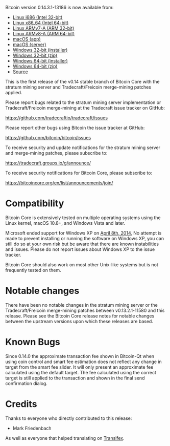 Bitcoin version 0.14.3.1-13186 is now available from:

  * [Linux i686 (Intel 32-bit)](https://s3.amazonaws.com/in.freico.stable/bitcoin-v0.14.3.1-13186-i686-pc-linux-gnu.tar.gz)
  * [Linux x86_64 (Intel 64-bit)](https://s3.amazonaws.com/in.freico.stable/bitcoin-v0.14.3.1-13186-x86_64-linux-gnu.tar.gz)
  * [Linux ARMv7-A (ARM 32-bit)](https://s3.amazonaws.com/in.freico.stable/bitcoin-v0.14.3.1-13186-arm-linux-gnueabihf.tar.gz)
  * [Linux ARMv8-A (ARM 64-bit)](https://s3.amazonaws.com/in.freico.stable/bitcoin-v0.14.3.1-13186-aarch64-linux-gnu.tar.gz)
  * [macOS (app)](https://s3.amazonaws.com/in.freico.stable/bitcoin-v0.14.3.1-13186-osx.dmg)
  * [macOS (server)](https://s3.amazonaws.com/in.freico.stable/bitcoin-v0.14.3.1-13186-osx64.tar.gz)
  * [Windows 32-bit (installer)](https://s3.amazonaws.com/in.freico.stable/bitcoin-v0.14.3.1-13186-win32-setup.exe)
  * [Windows 32-bit (zip)](https://s3.amazonaws.com/in.freico.stable/bitcoin-v0.14.3.1-13186-win32.zip)
  * [Windows 64-bit (installer)](https://s3.amazonaws.com/in.freico.stable/bitcoin-v0.14.3.1-13186-win64-setup.exe)
  * [Windows 64-bit (zip)](https://s3.amazonaws.com/in.freico.stable/bitcoin-v0.14.3.1-13186-win64.zip)
  * [Source](https://github.com/tradecraftio/tradecraft/archive/bitcoin-v0.14.3.1-13186.zip)

This is the first release of the v0.14 stable branch of Bitcoin Core with the
stratum mining server and Tradecraft/Freicoin merge-mining patches applied.

Please report bugs related to the stratum mining server implementation or
Tradecraft/Freicoin merge-mining at the Tradecraft issue tracker on GitHub:

  <https://github.com/tradecraftio/tradecraft/issues>

Please report other bugs using Bitcoin the issue tracker at GitHub:

  <https://github.com/bitcoin/bitcoin/issues>

To receive security and update notifications for the stratum mining server and
merge-mining patches, please subscribe to:

  <https://tradecraft.groups.io/g/announce/>

To receive security notifications for Bitcoin Core, please subscribe to:

  <https://bitcoincore.org/en/list/announcements/join/>

Compatibility
=============

Bitcoin Core is extensively tested on multiple operating systems using the Linux
kernel, macOS 10.8+, and Windows Vista and later.

Microsoft ended support for Windows XP on [April 8th,
2014](https://www.microsoft.com/en-us/WindowsForBusiness/end-of-xp-support), No
attempt is made to prevent installing or running the software on Windows XP, you
can still do so at your own risk but be aware that there are known instabilities
and issues.  Please do not report issues about Windows XP to the issue tracker.

Bitcoin Core should also work on most other Unix-like systems but is not
frequently tested on them.

Notable changes
===============

There have been no notable changes in the stratum mining server or the
Tradecraft/Freicoin merge-mining patches between v0.13.2.1-11580 and this
release.  Please see the Bitcoin Core release notes for notable changes between
the upstream versions upon which these releases are based.

Known Bugs
==========

Since 0.14.0 the approximate transaction fee shown in Bitcoin-Qt when using coin
control and smart fee estimation does not reflect any change in target from the
smart fee slider.  It will only present an approximate fee calculated using the
default target.  The fee calculated using the correct target is still applied to
the transaction and shown in the final send confirmation dialog.

Credits
=======

Thanks to everyone who directly contributed to this release:

- Mark Friedenbach

As well as everyone that helped translating on [Transifex](https://www.transifex.com/tradecraft/freicoin-1/).
